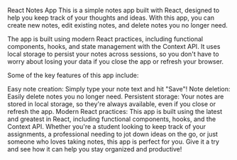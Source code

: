 React Notes App
This is a simple notes app built with React, designed to help you keep track of your thoughts and ideas. With this app, you can create new notes, edit existing notes, and delete notes you no longer need.

The app is built using modern React practices, including functional components, hooks, and state management with the Context API. It uses local storage to persist your notes across sessions, so you don't have to worry about losing your data if you close the app or refresh your browser.

Some of the key features of this app include:

Easy note creation: Simply type your note text and hit "Save"!
Note deletion: Easily delete notes you no longer need.
Persistent storage: Your notes are stored in local storage, so they're always available, even if you close or refresh the app.
Modern React practices: This app is built using the latest and greatest in React, including functional components, hooks, and the Context API.
Whether you're a student looking to keep track of your assignments, a professional needing to jot down ideas on the go, or just someone who loves taking notes, this app is perfect for you. Give it a try and see how it can help you stay organized and productive!
